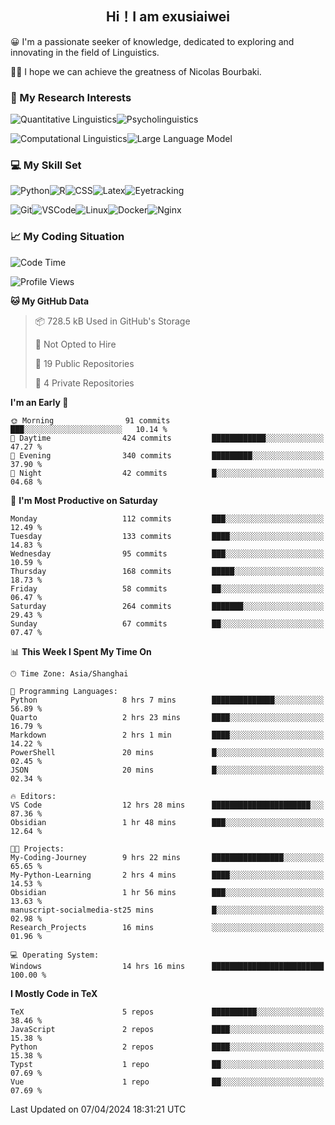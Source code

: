   

## <div align="center">Hi！I am exusiaiwei</div>  

😀 I'm a passionate seeker of knowledge, dedicated to exploring and innovating in the field of Linguistics.

🙋‍♂️ I hope we can achieve the greatness of Nicolas Bourbaki.

### 🔬 My Research Interests  

![Quantitative Linguistics](https://img.shields.io/badge/Quantitative%20Linguistics-%230072CC.svg?&style=for-the-badge&logo=appveyor&logoColor=white)![Psycholinguistics](https://img.shields.io/badge/Psycholinguistics-%2301a3a1.svg?&style=for-the-badge&logo=AWS%20Amplify&logoColor=white)

![Computational Linguistics](https://img.shields.io/badge/Computational%20Linguistics-%231877F2.svg?&style=for-the-badge&logo=Markdown&logoColor=white)![Large Language Model](https://img.shields.io/badge/Large%20Language%20Model-%23F76300.svg?&style=for-the-badge&logo=Android&logoColor=white)

### 💻 My Skill Set

![Python](https://img.shields.io/badge/Python-%2314354C.svg?style=for-the-badge&logo=python&logoColor=white&color=2AB3E3)![R](https://img.shields.io/badge/-R-276DC3?style=for-the-badge&logo=r&logoColor=white)![CSS](https://img.shields.io/badge/-CSS-1572B6?style=for-the-badge&logo=css3&logoColor=white)![Latex](https://img.shields.io/badge/-Latex-008080?style=for-the-badge&logo=latex&logoColor=white)![Eyetracking](https://img.shields.io/badge/Eyetracking-%230078D6?style=for-the-badge&logo=SearXNG&logoColor=#3050FF)

![Git](https://img.shields.io/badge/-Git-F05032?style=for-the-badge&logo=git&logoColor=white)![VSCode](https://img.shields.io/badge/-VSCode-007ACC?style=for-the-badge&logo=visual-studio-code&logoColor=white)![Linux](https://img.shields.io/badge/-Linux-FCC624?style=for-the-badge&logo=linux&logoColor=black)![Docker](https://img.shields.io/badge/-Docker-2496ED?style=for-the-badge&logo=docker&logoColor=white)![Nginx](https://img.shields.io/badge/-Nginx-009639?style=for-the-badge&logo=nginx&logoColor=white)

### 📈 My Coding Situation

<!--START_SECTION:waka-->
![Code Time](http://img.shields.io/badge/Code%20Time-99%20hrs%2038%20mins-blue)

![Profile Views](http://img.shields.io/badge/Profile%20Views-0-blue)

**🐱 My GitHub Data** 

> 📦 728.5 kB Used in GitHub's Storage 
 > 
> 🚫 Not Opted to Hire
 > 
> 📜 19 Public Repositories 
 > 
> 🔑 4 Private Repositories 
 > 
**I'm an Early 🐤** 

```text
🌞 Morning                91 commits          ███░░░░░░░░░░░░░░░░░░░░░░   10.14 % 
🌆 Daytime                424 commits         ████████████░░░░░░░░░░░░░   47.27 % 
🌃 Evening                340 commits         █████████░░░░░░░░░░░░░░░░   37.90 % 
🌙 Night                  42 commits          █░░░░░░░░░░░░░░░░░░░░░░░░   04.68 % 
```
📅 **I'm Most Productive on Saturday** 

```text
Monday                   112 commits         ███░░░░░░░░░░░░░░░░░░░░░░   12.49 % 
Tuesday                  133 commits         ████░░░░░░░░░░░░░░░░░░░░░   14.83 % 
Wednesday                95 commits          ███░░░░░░░░░░░░░░░░░░░░░░   10.59 % 
Thursday                 168 commits         █████░░░░░░░░░░░░░░░░░░░░   18.73 % 
Friday                   58 commits          ██░░░░░░░░░░░░░░░░░░░░░░░   06.47 % 
Saturday                 264 commits         ███████░░░░░░░░░░░░░░░░░░   29.43 % 
Sunday                   67 commits          ██░░░░░░░░░░░░░░░░░░░░░░░   07.47 % 
```


📊 **This Week I Spent My Time On** 

```text
🕑︎ Time Zone: Asia/Shanghai

💬 Programming Languages: 
Python                   8 hrs 7 mins        ██████████████░░░░░░░░░░░   56.89 % 
Quarto                   2 hrs 23 mins       ████░░░░░░░░░░░░░░░░░░░░░   16.79 % 
Markdown                 2 hrs 1 min         ████░░░░░░░░░░░░░░░░░░░░░   14.22 % 
PowerShell               20 mins             █░░░░░░░░░░░░░░░░░░░░░░░░   02.45 % 
JSON                     20 mins             █░░░░░░░░░░░░░░░░░░░░░░░░   02.34 % 

🔥 Editors: 
VS Code                  12 hrs 28 mins      ██████████████████████░░░   87.36 % 
Obsidian                 1 hr 48 mins        ███░░░░░░░░░░░░░░░░░░░░░░   12.64 % 

🐱‍💻 Projects: 
My-Coding-Journey        9 hrs 22 mins       ████████████████░░░░░░░░░   65.65 % 
My-Python-Learning       2 hrs 4 mins        ████░░░░░░░░░░░░░░░░░░░░░   14.53 % 
Obsidian                 1 hr 56 mins        ███░░░░░░░░░░░░░░░░░░░░░░   13.63 % 
manuscript-socialmedia-st25 mins             █░░░░░░░░░░░░░░░░░░░░░░░░   02.98 % 
Research_Projects        16 mins             ░░░░░░░░░░░░░░░░░░░░░░░░░   01.96 % 

💻 Operating System: 
Windows                  14 hrs 16 mins      █████████████████████████   100.00 % 
```

**I Mostly Code in TeX** 

```text
TeX                      5 repos             ██████████░░░░░░░░░░░░░░░   38.46 % 
JavaScript               2 repos             ████░░░░░░░░░░░░░░░░░░░░░   15.38 % 
Python                   2 repos             ████░░░░░░░░░░░░░░░░░░░░░   15.38 % 
Typst                    1 repo              ██░░░░░░░░░░░░░░░░░░░░░░░   07.69 % 
Vue                      1 repo              ██░░░░░░░░░░░░░░░░░░░░░░░   07.69 % 
```




 Last Updated on 07/04/2024 18:31:21 UTC
<!--END_SECTION:waka-->
